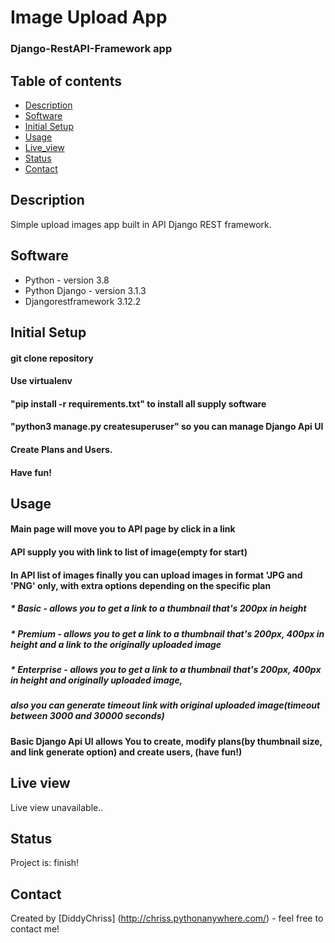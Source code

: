 # Image Upload App
### Django-RestAPI-Framework app

## Table of contents
* [Description](#description)
* [Software](#software)
* [Initial Setup](#initial-setup)
* [Usage](#usage)
* [Live_view](#live_view)
* [Status](#status)
* [Contact](#contact)

## Description
Simple upload images app built in API Django REST framework.

## Software
* Python - version 3.8
* Python Django - version 3.1.3
* Djangorestframework 3.12.2

## Initial Setup
#### git clone repository
#### Use virtualenv
#### "pip install -r requirements.txt" to install all supply software
#### "python3 manage.py createsuperuser" so you can manage Django Api UI
#### Create Plans and Users.
#### Have fun!

## Usage
#### Main page will move you to API page by click in a link
#### API supply you with link to list of image(empty for start)
#### In API list of images finally you can upload images in format 'JPG and 'PNG' only, with extra options depending on the specific plan
##### * Basic - allows you to get a link to a thumbnail that's 200px in height
##### * Premium - allows you to get a link to a thumbnail that's 200px, 400px in height and a link to the originally uploaded image
##### * Enterprise - allows you to get a link to a thumbnail that's 200px, 400px in height and originally uploaded image,
#####   also you can generate timeout link with original uploaded image(timeout between 3000 and 30000 seconds)
#### Basic Django Api UI allows You to create, modify plans(by thumbnail size, and link generate option) and create users, (have fun!)

## Live view
Live view unavailable..

## Status
Project is: finish!

## Contact
Created by [DiddyChriss] (http://chriss.pythonanywhere.com/) - feel free to contact me!


